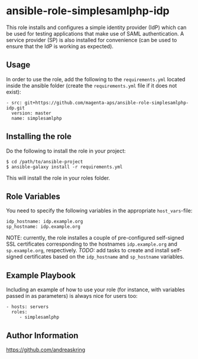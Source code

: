 ansible-role-simplesamlphp-idp
==============================

This role installs and configures a simple identity provider (IdP) which can
be used for testing applications that make use of SAML authentication. A
service provider (SP) is also installed for convenience (can be used to ensure
that the IdP is working as expected).

Usage
-----
In order to use the role, add the following to the `requirements.yml` located
inside the ansible folder (create the `requirements.yml` file if it does not
exist):

```
- src: git+https://github.com/magenta-aps/ansible-role-simplesamlphp-idp.git
  version: master
  name: simplesamlphp
```

Installing the role
-------------------
Do the following to install the role in your project:

```
$ cd /path/to/ansible-project
$ ansible-galaxy install -r requirements.yml
```

This will install the role in your roles folder.

Role Variables
--------------
You need to specify the following variables in the appropriate `host_vars`-file:

```
idp_hostname: idp.example.org
sp_hostname: idp.example.org
```

NOTE: currently, the role installes a couple of pre-configured self-signed SSL
certificates corresponding to the hostnames `idp.example.org` and
`sp.example.org`, respectively. *TODO:* add tasks to create and install
self-signed certificates based on the `idp_hostname` and `sp_hostname`
variables.

Example Playbook
----------------

Including an example of how to use your role (for instance, with variables passed in as parameters) is always nice for users too:

    - hosts: servers
      roles:
         - simplesamlphp


Author Information
------------------

https://github.com/andreaskring
